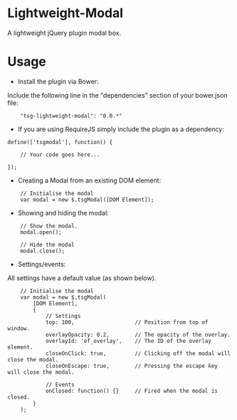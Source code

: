 Lightweight-Modal
=================

A lightweight jQuery plugin modal box.

# Usage

* Install the plugin via Bower:

Include the following line in the "dependencies" section of your bower.json file:
```
    "tsg-lightweight-modal": "0.0.*"
```
* If you are using RequireJS simply include the plugin as a dependency:
```
define(['tsgmodal'], function() {

    // Your code goes here...

});
```
* Creating a Modal from an existing DOM element:
```
    // Initialise the modal
    var modal = new $.tsgModal([DOM Element]);
```
* Showing and hiding the modal:
```
    // Show the modal.
    modal.open();

    // Hide the modal
    modal.close();
```
* Settings/events:

All settings have a default value (as shown below).
```
    // Initialise the modal
    var modal = new $.tsgModal(
        [DOM Element],
        {
            // Settings
            top: 100,                   // Position from top of window.
            overlayOpacity: 0.2,        // The opacity of the overlay.
            overlayId: 'ef_overlay',    // The ID of the overlay element.
            closeOnClick: true,         // Clicking off the modal will close the modal.
            closeOnEscape: true,        // Pressing the escape key will close the modal.

            // Events
            onClosed: function() {}     // Fired when the modal is closed.
        }
    );
```